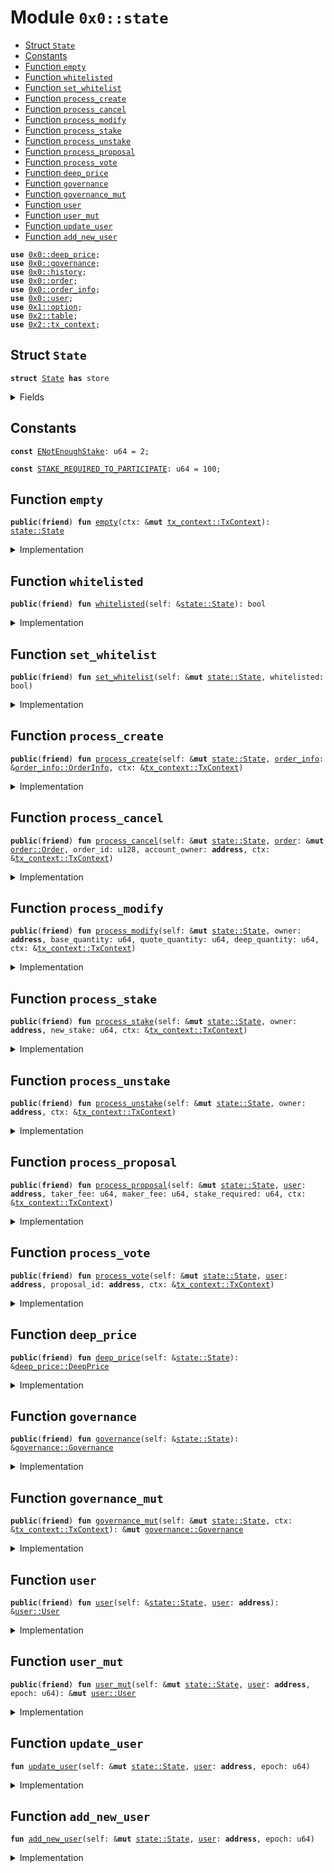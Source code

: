 
<a name="0x0_state"></a>

# Module `0x0::state`



-  [Struct `State`](#0x0_state_State)
-  [Constants](#@Constants_0)
-  [Function `empty`](#0x0_state_empty)
-  [Function `whitelisted`](#0x0_state_whitelisted)
-  [Function `set_whitelist`](#0x0_state_set_whitelist)
-  [Function `process_create`](#0x0_state_process_create)
-  [Function `process_cancel`](#0x0_state_process_cancel)
-  [Function `process_modify`](#0x0_state_process_modify)
-  [Function `process_stake`](#0x0_state_process_stake)
-  [Function `process_unstake`](#0x0_state_process_unstake)
-  [Function `process_proposal`](#0x0_state_process_proposal)
-  [Function `process_vote`](#0x0_state_process_vote)
-  [Function `deep_price`](#0x0_state_deep_price)
-  [Function `governance`](#0x0_state_governance)
-  [Function `governance_mut`](#0x0_state_governance_mut)
-  [Function `user`](#0x0_state_user)
-  [Function `user_mut`](#0x0_state_user_mut)
-  [Function `update_user`](#0x0_state_update_user)
-  [Function `add_new_user`](#0x0_state_add_new_user)


<pre><code><b>use</b> <a href="deep_price.md#0x0_deep_price">0x0::deep_price</a>;
<b>use</b> <a href="governance.md#0x0_governance">0x0::governance</a>;
<b>use</b> <a href="history.md#0x0_history">0x0::history</a>;
<b>use</b> <a href="order.md#0x0_order">0x0::order</a>;
<b>use</b> <a href="order_info.md#0x0_order_info">0x0::order_info</a>;
<b>use</b> <a href="user.md#0x0_user">0x0::user</a>;
<b>use</b> <a href="dependencies/move-stdlib/option.md#0x1_option">0x1::option</a>;
<b>use</b> <a href="dependencies/sui-framework/table.md#0x2_table">0x2::table</a>;
<b>use</b> <a href="dependencies/sui-framework/tx_context.md#0x2_tx_context">0x2::tx_context</a>;
</code></pre>



<a name="0x0_state_State"></a>

## Struct `State`



<pre><code><b>struct</b> <a href="state.md#0x0_state_State">State</a> <b>has</b> store
</code></pre>



<details>
<summary>Fields</summary>


<dl>
<dt>
<code>users: <a href="dependencies/sui-framework/table.md#0x2_table_Table">table::Table</a>&lt;<b>address</b>, <a href="user.md#0x0_user_User">user::User</a>&gt;</code>
</dt>
<dd>

</dd>
<dt>
<code><a href="history.md#0x0_history">history</a>: <a href="history.md#0x0_history_History">history::History</a></code>
</dt>
<dd>

</dd>
<dt>
<code><a href="governance.md#0x0_governance">governance</a>: <a href="governance.md#0x0_governance_Governance">governance::Governance</a></code>
</dt>
<dd>

</dd>
<dt>
<code><a href="deep_price.md#0x0_deep_price">deep_price</a>: <a href="deep_price.md#0x0_deep_price_DeepPrice">deep_price::DeepPrice</a></code>
</dt>
<dd>

</dd>
<dt>
<code>whitelisted: bool</code>
</dt>
<dd>

</dd>
</dl>


</details>

<a name="@Constants_0"></a>

## Constants


<a name="0x0_state_ENotEnoughStake"></a>



<pre><code><b>const</b> <a href="state.md#0x0_state_ENotEnoughStake">ENotEnoughStake</a>: u64 = 2;
</code></pre>



<a name="0x0_state_STAKE_REQUIRED_TO_PARTICIPATE"></a>



<pre><code><b>const</b> <a href="state.md#0x0_state_STAKE_REQUIRED_TO_PARTICIPATE">STAKE_REQUIRED_TO_PARTICIPATE</a>: u64 = 100;
</code></pre>



<a name="0x0_state_empty"></a>

## Function `empty`



<pre><code><b>public</b>(<b>friend</b>) <b>fun</b> <a href="state.md#0x0_state_empty">empty</a>(ctx: &<b>mut</b> <a href="dependencies/sui-framework/tx_context.md#0x2_tx_context_TxContext">tx_context::TxContext</a>): <a href="state.md#0x0_state_State">state::State</a>
</code></pre>



<details>
<summary>Implementation</summary>


<pre><code><b>public</b>(package) <b>fun</b> <a href="state.md#0x0_state_empty">empty</a>(ctx: &<b>mut</b> TxContext): <a href="state.md#0x0_state_State">State</a> {
    <a href="state.md#0x0_state_State">State</a> {
        <a href="history.md#0x0_history">history</a>: <a href="history.md#0x0_history_empty">history::empty</a>(ctx),
        <a href="governance.md#0x0_governance">governance</a>: <a href="governance.md#0x0_governance_empty">governance::empty</a>(ctx.epoch()),
        users: <a href="dependencies/sui-framework/table.md#0x2_table_new">table::new</a>(ctx),
        <a href="deep_price.md#0x0_deep_price">deep_price</a>: <a href="deep_price.md#0x0_deep_price_empty">deep_price::empty</a>(),
        whitelisted: <b>false</b>,
    }
}
</code></pre>



</details>

<a name="0x0_state_whitelisted"></a>

## Function `whitelisted`



<pre><code><b>public</b>(<b>friend</b>) <b>fun</b> <a href="state.md#0x0_state_whitelisted">whitelisted</a>(self: &<a href="state.md#0x0_state_State">state::State</a>): bool
</code></pre>



<details>
<summary>Implementation</summary>


<pre><code><b>public</b>(package) <b>fun</b> <a href="state.md#0x0_state_whitelisted">whitelisted</a>(
    self: &<a href="state.md#0x0_state_State">State</a>,
): bool {
    self.whitelisted
}
</code></pre>



</details>

<a name="0x0_state_set_whitelist"></a>

## Function `set_whitelist`



<pre><code><b>public</b>(<b>friend</b>) <b>fun</b> <a href="state.md#0x0_state_set_whitelist">set_whitelist</a>(self: &<b>mut</b> <a href="state.md#0x0_state_State">state::State</a>, whitelisted: bool)
</code></pre>



<details>
<summary>Implementation</summary>


<pre><code><b>public</b>(package) <b>fun</b> <a href="state.md#0x0_state_set_whitelist">set_whitelist</a>(
    self: &<b>mut</b> <a href="state.md#0x0_state_State">State</a>,
    whitelisted: bool,
) {
    self.whitelisted = whitelisted;
}
</code></pre>



</details>

<a name="0x0_state_process_create"></a>

## Function `process_create`



<pre><code><b>public</b>(<b>friend</b>) <b>fun</b> <a href="state.md#0x0_state_process_create">process_create</a>(self: &<b>mut</b> <a href="state.md#0x0_state_State">state::State</a>, <a href="order_info.md#0x0_order_info">order_info</a>: &<a href="order_info.md#0x0_order_info_OrderInfo">order_info::OrderInfo</a>, ctx: &<a href="dependencies/sui-framework/tx_context.md#0x2_tx_context_TxContext">tx_context::TxContext</a>)
</code></pre>



<details>
<summary>Implementation</summary>


<pre><code><b>public</b>(package) <b>fun</b> <a href="state.md#0x0_state_process_create">process_create</a>(
    self: &<b>mut</b> <a href="state.md#0x0_state_State">State</a>,
    <a href="order_info.md#0x0_order_info">order_info</a>: &OrderInfo,
    ctx: &TxContext,
) {
    self.<a href="history.md#0x0_history">history</a>.<b>update</b>(ctx);
    <b>let</b> fills = <a href="order_info.md#0x0_order_info">order_info</a>.fills();
    <b>let</b> <b>mut</b> i = 0;
    <b>while</b> (i &lt; fills.length()) {
        <b>let</b> fill = &fills[i];
        <b>let</b> (order_id, owner, expired, completed) = fill.fill_status();
        <b>let</b> (base, quote, deep) = fill.settled_quantities();
        self.<a href="state.md#0x0_state_update_user">update_user</a>(owner, ctx.epoch());
        <b>let</b> <a href="user.md#0x0_user">user</a> = &<b>mut</b> self.users[owner];
        <a href="user.md#0x0_user">user</a>.add_settled_amounts(base, quote, deep);
        <a href="user.md#0x0_user">user</a>.increase_maker_volume(base);
        <b>if</b> (expired || completed) {
            <a href="user.md#0x0_user">user</a>.remove_order(order_id);
        };

        self.<a href="history.md#0x0_history">history</a>.add_volume(base, <a href="user.md#0x0_user">user</a>.active_stake(), <a href="user.md#0x0_user">user</a>.maker_volume() == base);

        i = i + 1;
    };

    self.<a href="state.md#0x0_state_update_user">update_user</a>(<a href="order_info.md#0x0_order_info">order_info</a>.owner(), ctx.epoch());
    <b>let</b> <a href="user.md#0x0_user">user</a> = &<b>mut</b> self.users[<a href="order_info.md#0x0_order_info">order_info</a>.owner()];
    <a href="user.md#0x0_user">user</a>.add_order(<a href="order_info.md#0x0_order_info">order_info</a>.order_id());
    <a href="user.md#0x0_user">user</a>.increase_taker_volume(<a href="order_info.md#0x0_order_info">order_info</a>.executed_quantity());
}
</code></pre>



</details>

<a name="0x0_state_process_cancel"></a>

## Function `process_cancel`



<pre><code><b>public</b>(<b>friend</b>) <b>fun</b> <a href="state.md#0x0_state_process_cancel">process_cancel</a>(self: &<b>mut</b> <a href="state.md#0x0_state_State">state::State</a>, <a href="order.md#0x0_order">order</a>: &<b>mut</b> <a href="order.md#0x0_order_Order">order::Order</a>, order_id: u128, account_owner: <b>address</b>, ctx: &<a href="dependencies/sui-framework/tx_context.md#0x2_tx_context_TxContext">tx_context::TxContext</a>)
</code></pre>



<details>
<summary>Implementation</summary>


<pre><code><b>public</b>(package) <b>fun</b> <a href="state.md#0x0_state_process_cancel">process_cancel</a>(
    self: &<b>mut</b> <a href="state.md#0x0_state_State">State</a>,
    <a href="order.md#0x0_order">order</a>: &<b>mut</b> Order,
    order_id: u128,
    account_owner: <b>address</b>,
    ctx: &TxContext,
) {
    self.<a href="history.md#0x0_history">history</a>.<b>update</b>(ctx);
    <a href="order.md#0x0_order">order</a>.set_canceled();
    self.<a href="state.md#0x0_state_update_user">update_user</a>(account_owner, ctx.epoch());

    <b>let</b> <a href="user.md#0x0_user">user</a> = &<b>mut</b> self.users[account_owner];
    <b>let</b> cancel_quantity = <a href="order.md#0x0_order">order</a>.quantity();
    <b>let</b> (base_quantity, quote_quantity, deep_quantity) = <a href="order.md#0x0_order">order</a>.cancel_amounts(
        cancel_quantity,
        <b>false</b>,
    );
    <a href="user.md#0x0_user">user</a>.remove_order(order_id);
    <a href="user.md#0x0_user">user</a>.add_settled_amounts(base_quantity, quote_quantity, deep_quantity);
}
</code></pre>



</details>

<a name="0x0_state_process_modify"></a>

## Function `process_modify`



<pre><code><b>public</b>(<b>friend</b>) <b>fun</b> <a href="state.md#0x0_state_process_modify">process_modify</a>(self: &<b>mut</b> <a href="state.md#0x0_state_State">state::State</a>, owner: <b>address</b>, base_quantity: u64, quote_quantity: u64, deep_quantity: u64, ctx: &<a href="dependencies/sui-framework/tx_context.md#0x2_tx_context_TxContext">tx_context::TxContext</a>)
</code></pre>



<details>
<summary>Implementation</summary>


<pre><code><b>public</b>(package) <b>fun</b> <a href="state.md#0x0_state_process_modify">process_modify</a>(
    self: &<b>mut</b> <a href="state.md#0x0_state_State">State</a>,
    owner: <b>address</b>,
    base_quantity: u64,
    quote_quantity: u64,
    deep_quantity: u64,
    ctx: &TxContext,
) {
    self.<a href="history.md#0x0_history">history</a>.<b>update</b>(ctx);
    self.<a href="state.md#0x0_state_update_user">update_user</a>(owner, ctx.epoch());

    self.users[owner].add_settled_amounts(base_quantity, quote_quantity, deep_quantity);
}
</code></pre>



</details>

<a name="0x0_state_process_stake"></a>

## Function `process_stake`



<pre><code><b>public</b>(<b>friend</b>) <b>fun</b> <a href="state.md#0x0_state_process_stake">process_stake</a>(self: &<b>mut</b> <a href="state.md#0x0_state_State">state::State</a>, owner: <b>address</b>, new_stake: u64, ctx: &<a href="dependencies/sui-framework/tx_context.md#0x2_tx_context_TxContext">tx_context::TxContext</a>)
</code></pre>



<details>
<summary>Implementation</summary>


<pre><code><b>public</b>(package) <b>fun</b> <a href="state.md#0x0_state_process_stake">process_stake</a>(
    self: &<b>mut</b> <a href="state.md#0x0_state_State">State</a>,
    owner: <b>address</b>,
    new_stake: u64,
    ctx: &TxContext,
) {
    self.<a href="history.md#0x0_history">history</a>.<b>update</b>(ctx);
    self.<a href="governance.md#0x0_governance">governance</a>.<b>update</b>(ctx);
    self.<a href="state.md#0x0_state_update_user">update_user</a>(owner, ctx.epoch());

    <b>let</b> (stake_before, stake_after) = self.users[owner].add_stake(new_stake);
    self.<a href="governance.md#0x0_governance">governance</a>.adjust_voting_power(stake_before, stake_after);
}
</code></pre>



</details>

<a name="0x0_state_process_unstake"></a>

## Function `process_unstake`



<pre><code><b>public</b>(<b>friend</b>) <b>fun</b> <a href="state.md#0x0_state_process_unstake">process_unstake</a>(self: &<b>mut</b> <a href="state.md#0x0_state_State">state::State</a>, owner: <b>address</b>, ctx: &<a href="dependencies/sui-framework/tx_context.md#0x2_tx_context_TxContext">tx_context::TxContext</a>)
</code></pre>



<details>
<summary>Implementation</summary>


<pre><code><b>public</b>(package) <b>fun</b> <a href="state.md#0x0_state_process_unstake">process_unstake</a>(
    self: &<b>mut</b> <a href="state.md#0x0_state_State">State</a>,
    owner: <b>address</b>,
    ctx: &TxContext,
) {
    self.<a href="history.md#0x0_history">history</a>.<b>update</b>(ctx);
    self.<a href="governance.md#0x0_governance">governance</a>.<b>update</b>(ctx);
    self.<a href="state.md#0x0_state_update_user">update_user</a>(owner, ctx.epoch());

    <b>let</b> <a href="user.md#0x0_user">user</a> = &<b>mut</b> self.users[owner];
    <b>let</b> (total_stake, voted_proposal) = <a href="user.md#0x0_user">user</a>.remove_stake();
    self.<a href="governance.md#0x0_governance">governance</a>.adjust_voting_power(total_stake, 0);
    self.<a href="governance.md#0x0_governance">governance</a>.adjust_vote(voted_proposal, <a href="dependencies/move-stdlib/option.md#0x1_option_none">option::none</a>(), total_stake);
}
</code></pre>



</details>

<a name="0x0_state_process_proposal"></a>

## Function `process_proposal`



<pre><code><b>public</b>(<b>friend</b>) <b>fun</b> <a href="state.md#0x0_state_process_proposal">process_proposal</a>(self: &<b>mut</b> <a href="state.md#0x0_state_State">state::State</a>, <a href="user.md#0x0_user">user</a>: <b>address</b>, taker_fee: u64, maker_fee: u64, stake_required: u64, ctx: &<a href="dependencies/sui-framework/tx_context.md#0x2_tx_context_TxContext">tx_context::TxContext</a>)
</code></pre>



<details>
<summary>Implementation</summary>


<pre><code><b>public</b>(package) <b>fun</b> <a href="state.md#0x0_state_process_proposal">process_proposal</a>(
    self: &<b>mut</b> <a href="state.md#0x0_state_State">State</a>,
    <a href="user.md#0x0_user">user</a>: <b>address</b>,
    taker_fee: u64,
    maker_fee: u64,
    stake_required: u64,
    ctx: &TxContext,
) {
    self.<a href="history.md#0x0_history">history</a>.<b>update</b>(ctx);
    self.<a href="governance.md#0x0_governance">governance</a>.<b>update</b>(ctx);
    self.<a href="state.md#0x0_state_update_user">update_user</a>(<a href="user.md#0x0_user">user</a>, ctx.epoch());

    <b>let</b> stake = self.users[<a href="user.md#0x0_user">user</a>].active_stake();
    <b>assert</b>!(stake &gt;= <a href="state.md#0x0_state_STAKE_REQUIRED_TO_PARTICIPATE">STAKE_REQUIRED_TO_PARTICIPATE</a>, <a href="state.md#0x0_state_ENotEnoughStake">ENotEnoughStake</a>);

    self.<a href="governance.md#0x0_governance">governance</a>.add_proposal(taker_fee, maker_fee, stake_required, stake, <a href="user.md#0x0_user">user</a>);
    self.<a href="state.md#0x0_state_process_vote">process_vote</a>(<a href="user.md#0x0_user">user</a>, <a href="user.md#0x0_user">user</a>, ctx);
}
</code></pre>



</details>

<a name="0x0_state_process_vote"></a>

## Function `process_vote`



<pre><code><b>public</b>(<b>friend</b>) <b>fun</b> <a href="state.md#0x0_state_process_vote">process_vote</a>(self: &<b>mut</b> <a href="state.md#0x0_state_State">state::State</a>, <a href="user.md#0x0_user">user</a>: <b>address</b>, proposal_id: <b>address</b>, ctx: &<a href="dependencies/sui-framework/tx_context.md#0x2_tx_context_TxContext">tx_context::TxContext</a>)
</code></pre>



<details>
<summary>Implementation</summary>


<pre><code><b>public</b>(package) <b>fun</b> <a href="state.md#0x0_state_process_vote">process_vote</a>(
    self: &<b>mut</b> <a href="state.md#0x0_state_State">State</a>,
    <a href="user.md#0x0_user">user</a>: <b>address</b>,
    proposal_id: <b>address</b>,
    ctx: &TxContext,
) {
    self.<a href="history.md#0x0_history">history</a>.<b>update</b>(ctx);
    self.<a href="governance.md#0x0_governance">governance</a>.<b>update</b>(ctx);
    self.<a href="state.md#0x0_state_update_user">update_user</a>(<a href="user.md#0x0_user">user</a>, ctx.epoch());

    <b>let</b> <a href="user.md#0x0_user">user</a> = &<b>mut</b> self.users[<a href="user.md#0x0_user">user</a>];
    <b>assert</b>!(<a href="user.md#0x0_user">user</a>.active_stake() &gt;= <a href="state.md#0x0_state_STAKE_REQUIRED_TO_PARTICIPATE">STAKE_REQUIRED_TO_PARTICIPATE</a>, <a href="state.md#0x0_state_ENotEnoughStake">ENotEnoughStake</a>);

    <b>let</b> prev_proposal = <a href="user.md#0x0_user">user</a>.set_voted_proposal(<a href="dependencies/move-stdlib/option.md#0x1_option_some">option::some</a>(proposal_id));
    self.<a href="governance.md#0x0_governance">governance</a>.adjust_vote(
        prev_proposal,
        <a href="dependencies/move-stdlib/option.md#0x1_option_some">option::some</a>(proposal_id),
        <a href="user.md#0x0_user">user</a>.active_stake(),
    );
}
</code></pre>



</details>

<a name="0x0_state_deep_price"></a>

## Function `deep_price`



<pre><code><b>public</b>(<b>friend</b>) <b>fun</b> <a href="deep_price.md#0x0_deep_price">deep_price</a>(self: &<a href="state.md#0x0_state_State">state::State</a>): &<a href="deep_price.md#0x0_deep_price_DeepPrice">deep_price::DeepPrice</a>
</code></pre>



<details>
<summary>Implementation</summary>


<pre><code><b>public</b>(package) <b>fun</b> <a href="deep_price.md#0x0_deep_price">deep_price</a>(
    self: &<a href="state.md#0x0_state_State">State</a>,
): &DeepPrice {
    &self.<a href="deep_price.md#0x0_deep_price">deep_price</a>
}
</code></pre>



</details>

<a name="0x0_state_governance"></a>

## Function `governance`



<pre><code><b>public</b>(<b>friend</b>) <b>fun</b> <a href="governance.md#0x0_governance">governance</a>(self: &<a href="state.md#0x0_state_State">state::State</a>): &<a href="governance.md#0x0_governance_Governance">governance::Governance</a>
</code></pre>



<details>
<summary>Implementation</summary>


<pre><code><b>public</b>(package) <b>fun</b> <a href="governance.md#0x0_governance">governance</a>(
    self: &<a href="state.md#0x0_state_State">State</a>,
): &Governance {
    &self.<a href="governance.md#0x0_governance">governance</a>
}
</code></pre>



</details>

<a name="0x0_state_governance_mut"></a>

## Function `governance_mut`



<pre><code><b>public</b>(<b>friend</b>) <b>fun</b> <a href="state.md#0x0_state_governance_mut">governance_mut</a>(self: &<b>mut</b> <a href="state.md#0x0_state_State">state::State</a>, ctx: &<a href="dependencies/sui-framework/tx_context.md#0x2_tx_context_TxContext">tx_context::TxContext</a>): &<b>mut</b> <a href="governance.md#0x0_governance_Governance">governance::Governance</a>
</code></pre>



<details>
<summary>Implementation</summary>


<pre><code><b>public</b>(package) <b>fun</b> <a href="state.md#0x0_state_governance_mut">governance_mut</a>(
    self: &<b>mut</b> <a href="state.md#0x0_state_State">State</a>,
    ctx: &TxContext,
): &<b>mut</b> Governance {
    self.<a href="governance.md#0x0_governance">governance</a>.<b>update</b>(ctx);

    &<b>mut</b> self.<a href="governance.md#0x0_governance">governance</a>
}
</code></pre>



</details>

<a name="0x0_state_user"></a>

## Function `user`



<pre><code><b>public</b>(<b>friend</b>) <b>fun</b> <a href="user.md#0x0_user">user</a>(self: &<a href="state.md#0x0_state_State">state::State</a>, <a href="user.md#0x0_user">user</a>: <b>address</b>): &<a href="user.md#0x0_user_User">user::User</a>
</code></pre>



<details>
<summary>Implementation</summary>


<pre><code><b>public</b>(package) <b>fun</b> <a href="user.md#0x0_user">user</a>(
    self: &<a href="state.md#0x0_state_State">State</a>,
    <a href="user.md#0x0_user">user</a>: <b>address</b>,
): &User {
    &self.users[<a href="user.md#0x0_user">user</a>]
}
</code></pre>



</details>

<a name="0x0_state_user_mut"></a>

## Function `user_mut`



<pre><code><b>public</b>(<b>friend</b>) <b>fun</b> <a href="state.md#0x0_state_user_mut">user_mut</a>(self: &<b>mut</b> <a href="state.md#0x0_state_State">state::State</a>, <a href="user.md#0x0_user">user</a>: <b>address</b>, epoch: u64): &<b>mut</b> <a href="user.md#0x0_user_User">user::User</a>
</code></pre>



<details>
<summary>Implementation</summary>


<pre><code><b>public</b>(package) <b>fun</b> <a href="state.md#0x0_state_user_mut">user_mut</a>(
    self: &<b>mut</b> <a href="state.md#0x0_state_State">State</a>,
    <a href="user.md#0x0_user">user</a>: <b>address</b>,
    epoch: u64,
): &<b>mut</b> User {
    self.<a href="state.md#0x0_state_update_user">update_user</a>(<a href="user.md#0x0_user">user</a>, epoch);

    &<b>mut</b> self.users[<a href="user.md#0x0_user">user</a>]
}
</code></pre>



</details>

<a name="0x0_state_update_user"></a>

## Function `update_user`



<pre><code><b>fun</b> <a href="state.md#0x0_state_update_user">update_user</a>(self: &<b>mut</b> <a href="state.md#0x0_state_State">state::State</a>, <a href="user.md#0x0_user">user</a>: <b>address</b>, epoch: u64)
</code></pre>



<details>
<summary>Implementation</summary>


<pre><code><b>fun</b> <a href="state.md#0x0_state_update_user">update_user</a>(
    self: &<b>mut</b> <a href="state.md#0x0_state_State">State</a>,
    <a href="user.md#0x0_user">user</a>: <b>address</b>,
    epoch: u64,
) {
    <a href="state.md#0x0_state_add_new_user">add_new_user</a>(self, <a href="user.md#0x0_user">user</a>, epoch);
    <b>let</b> <a href="user.md#0x0_user">user</a> = &<b>mut</b> self.users[<a href="user.md#0x0_user">user</a>];
    <b>let</b> (prev_epoch, maker_volume, active_stake) = <a href="user.md#0x0_user">user</a>.<b>update</b>(epoch);
    <b>let</b> rebates = self.<a href="history.md#0x0_history">history</a>.calculate_rebate_amount(prev_epoch, maker_volume, active_stake);
    <a href="user.md#0x0_user">user</a>.add_rebates(rebates);
}
</code></pre>



</details>

<a name="0x0_state_add_new_user"></a>

## Function `add_new_user`



<pre><code><b>fun</b> <a href="state.md#0x0_state_add_new_user">add_new_user</a>(self: &<b>mut</b> <a href="state.md#0x0_state_State">state::State</a>, <a href="user.md#0x0_user">user</a>: <b>address</b>, epoch: u64)
</code></pre>



<details>
<summary>Implementation</summary>


<pre><code><b>fun</b> <a href="state.md#0x0_state_add_new_user">add_new_user</a>(
    self: &<b>mut</b> <a href="state.md#0x0_state_State">State</a>,
    <a href="user.md#0x0_user">user</a>: <b>address</b>,
    epoch: u64,
) {
    <b>if</b> (!self.users.contains(<a href="user.md#0x0_user">user</a>)) {
        self.users.add(<a href="user.md#0x0_user">user</a>, <a href="user.md#0x0_user_empty">user::empty</a>(epoch));
    };
}
</code></pre>



</details>
